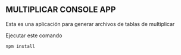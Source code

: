 ## MULTIPLICAR CONSOLE APP

Esta es una aplicación para generar archivos de tablas de multiplicar

Ejecutar este comando

````
npm install
````